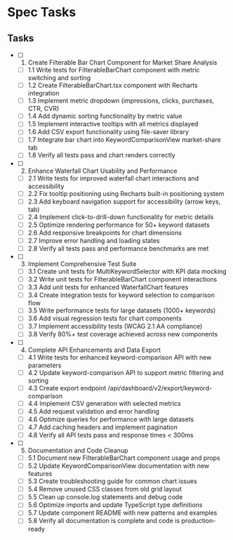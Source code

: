 # Spec Tasks

## Tasks

- [ ] 1. Create Filterable Bar Chart Component for Market Share Analysis
  - [ ] 1.1 Write tests for FilterableBarChart component with metric switching and sorting
  - [ ] 1.2 Create FilterableBarChart.tsx component with Recharts integration
  - [ ] 1.3 Implement metric dropdown (impressions, clicks, purchases, CTR, CVR)
  - [ ] 1.4 Add dynamic sorting functionality by metric value
  - [ ] 1.5 Implement interactive tooltips with all metrics displayed
  - [ ] 1.6 Add CSV export functionality using file-saver library
  - [ ] 1.7 Integrate bar chart into KeywordComparisonView market-share tab
  - [ ] 1.8 Verify all tests pass and chart renders correctly

- [ ] 2. Enhance Waterfall Chart Usability and Performance
  - [ ] 2.1 Write tests for improved waterfall chart interactions and accessibility
  - [ ] 2.2 Fix tooltip positioning using Recharts built-in positioning system
  - [ ] 2.3 Add keyboard navigation support for accessibility (arrow keys, tab)
  - [ ] 2.4 Implement click-to-drill-down functionality for metric details
  - [ ] 2.5 Optimize rendering performance for 50+ keyword datasets
  - [ ] 2.6 Add responsive breakpoints for chart dimensions
  - [ ] 2.7 Improve error handling and loading states
  - [ ] 2.8 Verify all tests pass and performance benchmarks are met

- [ ] 3. Implement Comprehensive Test Suite
  - [ ] 3.1 Create unit tests for MultiKeywordSelector with KPI data mocking
  - [ ] 3.2 Write unit tests for FilterableBarChart component interactions
  - [ ] 3.3 Add unit tests for enhanced WaterfallChart features
  - [ ] 3.4 Create integration tests for keyword selection to comparison flow
  - [ ] 3.5 Write performance tests for large datasets (1000+ keywords)
  - [ ] 3.6 Add visual regression tests for chart components
  - [ ] 3.7 Implement accessibility tests (WCAG 2.1 AA compliance)
  - [ ] 3.8 Verify 80%+ test coverage achieved across new components

- [ ] 4. Complete API Enhancements and Data Export
  - [ ] 4.1 Write tests for enhanced keyword-comparison API with new parameters
  - [ ] 4.2 Update keyword-comparison API to support metric filtering and sorting
  - [ ] 4.3 Create export endpoint /api/dashboard/v2/export/keyword-comparison
  - [ ] 4.4 Implement CSV generation with selected metrics
  - [ ] 4.5 Add request validation and error handling
  - [ ] 4.6 Optimize queries for performance with large datasets
  - [ ] 4.7 Add caching headers and implement pagination
  - [ ] 4.8 Verify all API tests pass and response times < 300ms

- [ ] 5. Documentation and Code Cleanup
  - [ ] 5.1 Document new FilterableBarChart component usage and props
  - [ ] 5.2 Update KeywordComparisonView documentation with new features
  - [ ] 5.3 Create troubleshooting guide for common chart issues
  - [ ] 5.4 Remove unused CSS classes from old grid layout
  - [ ] 5.5 Clean up console.log statements and debug code
  - [ ] 5.6 Optimize imports and update TypeScript type definitions
  - [ ] 5.7 Update component README with new patterns and examples
  - [ ] 5.8 Verify all documentation is complete and code is production-ready
